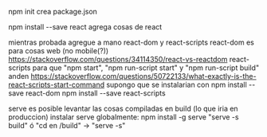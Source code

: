 npm init
	crea package.json

npm install --save react
	agrega cosas de react

mientras probada agregue a mano react-dom y react-scripts
	react-dom
		es para cosas web (no mobile(?))
		https://stackoverflow.com/questions/34114350/react-vs-reactdom
	react-scripts para que "npm start", "npm run-script start" y "npm run-script build" anden
		https://stackoverflow.com/questions/50722133/what-exactly-is-the-react-scripts-start-command
	supongo que se instalarian con
		npm install --save react-dom
		npm install --save react-scripts
	
serve
	es posible levantar las cosas compiladas en build (lo que iria en produccion)
	instalar serve globalmente: npm install -g serve
	"serve -s build" ó "cd en /build" -> "serve -s"